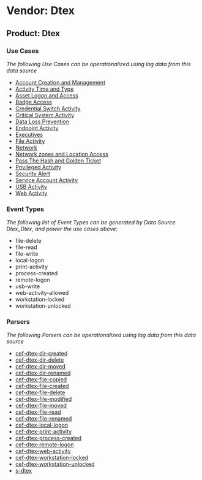 Vendor: Dtex
============
Product: Dtex
-------------

### Use Cases

_The following Use Cases can be operationalized using log data from this data source_

* [Account Creation and Management](../UseCases/usecase_account_creation_and_management.md)
* [Activity Time  and Type](../UseCases/usecase_activity_time__and_type.md)
* [Asset Logon and Access](../UseCases/usecase_asset_logon_and_access.md)
* [Badge Access](../UseCases/usecase_badge_access.md)
* [Credential Switch Activity](../UseCases/usecase_credential_switch_activity.md)
* [Critical System Activity](../UseCases/usecase_critical_system_activity.md)
* [Data Loss Prevention](../UseCases/usecase_data_loss_prevention.md)
* [Endpoint Activity](../UseCases/usecase_endpoint_activity.md)
* [Executives](../UseCases/usecase_executives.md)
* [File Activity](../UseCases/usecase_file_activity.md)
* [Network](../UseCases/usecase_network.md)
* [Network zones and Location Access](../UseCases/usecase_network_zones_and_location_access.md)
* [Pass The Hash and Golden Ticket](../UseCases/usecase_pass_the_hash_and_golden_ticket.md)
* [Privileged Activity](../UseCases/usecase_privileged_activity.md)
* [Security Alert](../UseCases/usecase_security_alert.md)
* [Service Account Activity](../UseCases/usecase_service_account_activity.md)
* [USB Activity](../UseCases/usecase_usb_activity.md)
* [Web Activity](../UseCases/usecase_web_activity.md)


### Event Types

_The following list of Event Types can be generated by Data Source Dtex_Dtex, and power the use cases above:_

- file-delete
- file-read
- file-write
- local-logon
- print-activity
- process-created
- remote-logon
- usb-write
- web-activity-allowed
- workstation-locked
- workstation-unlocked


### Parsers

_The following Parsers can be operationalized using log data from this data source_

* [cef-dtex-dir-created](../Parsers/parserContent_cef-dtex-dir-created.md)
* [cef-dtex-dir-delete](../Parsers/parserContent_cef-dtex-dir-delete.md)
* [cef-dtex-dir-moved](../Parsers/parserContent_cef-dtex-dir-moved.md)
* [cef-dtex-dir-renamed](../Parsers/parserContent_cef-dtex-dir-renamed.md)
* [cef-dtex-file-copied](../Parsers/parserContent_cef-dtex-file-copied.md)
* [cef-dtex-file-created](../Parsers/parserContent_cef-dtex-file-created.md)
* [cef-dtex-file-delete](../Parsers/parserContent_cef-dtex-file-delete.md)
* [cef-dtex-file-modified](../Parsers/parserContent_cef-dtex-file-modified.md)
* [cef-dtex-file-moved](../Parsers/parserContent_cef-dtex-file-moved.md)
* [cef-dtex-file-read](../Parsers/parserContent_cef-dtex-file-read.md)
* [cef-dtex-file-renamed](../Parsers/parserContent_cef-dtex-file-renamed.md)
* [cef-dtex-local-logon](../Parsers/parserContent_cef-dtex-local-logon.md)
* [cef-dtex-print-activity](../Parsers/parserContent_cef-dtex-print-activity.md)
* [cef-dtex-process-created](../Parsers/parserContent_cef-dtex-process-created.md)
* [cef-dtex-remote-logon](../Parsers/parserContent_cef-dtex-remote-logon.md)
* [cef-dtex-web-activity](../Parsers/parserContent_cef-dtex-web-activity.md)
* [cef-dtex-workstation-locked](../Parsers/parserContent_cef-dtex-workstation-locked.md)
* [cef-dtex-workstation-unlocked](../Parsers/parserContent_cef-dtex-workstation-unlocked.md)
* [s-dtex](../Parsers/parserContent_s-dtex.md)
